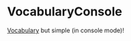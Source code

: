 # VocabularyConsole
[Vocabulary](https://github.com/LFF5644/Vocabulary) but simple (in console mode)!
